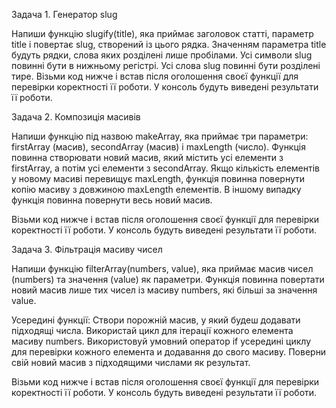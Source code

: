 Задача 1. Генератор slug

Напиши функцію slugify(title), яка приймає заголовок статті, параметр title і повертає slug, створений із цього рядка.
Значенням параметра title будуть рядки, слова яких розділені лише пробілами.
Усі символи slug повинні бути в нижньому регістрі.
Усі слова slug повинні бути розділені тире.
Візьми код нижче і встав після оголошення своєї функції для перевірки коректності її роботи. У консоль будуть виведені результати її роботи.

Задача 2. Композиція масивів

Напиши функцію під назвою makeArray, яка приймає три параметри: firstArray (масив), secondArray (масив) і maxLength (число). Функція повинна створювати новий масив, який містить усі елементи з firstArray, а потім усі елементи з secondArray.
Якщо кількість елементів у новому масиві перевищує maxLength, функція повинна повернути копію масиву з довжиною maxLength елементів.
В іншому випадку функція повинна повернути весь новий масив.

Візьми код нижче і встав після оголошення своєї функції для перевірки коректності її роботи. У консоль будуть виведені результати її роботи.

Задача 3. Фільтрація масиву чисел

Напиши функцію filterArray(numbers, value), яка приймає масив чисел (numbers) та значення (value) як параметри. Функція повинна повертати новий масив лише тих чисел із масиву numbers, які більші за значення value.

Усередині функції:
Створи порожній масив, у який будеш додавати підходящі числа.
Використай цикл для ітерації кожного елемента масиву numbers.
Використовуй умовний оператор if усередині циклу для перевірки кожного елемента и додавання до свого масиву.
Поверни свій новий масив з підходящими числами як результат.

Візьми код нижче і встав після оголошення своєї функції для перевірки коректності її роботи. У консоль будуть виведені результати її роботи.